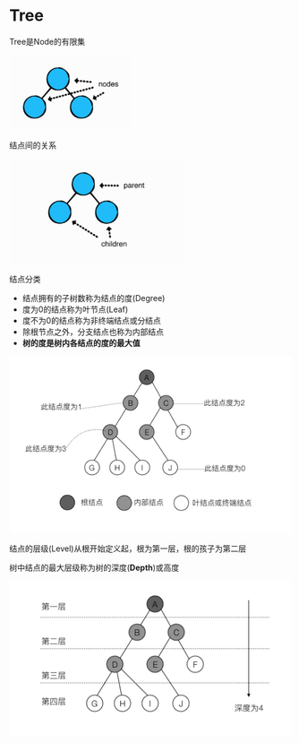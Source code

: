 # Tree

Tree是Node的有限集

![node](https://github.com/winfredzen/iOS-Basic/blob/master/%E7%AE%97%E6%B3%95/images/009.png)

结点间的关系

![关系](https://github.com/winfredzen/iOS-Basic/blob/master/%E7%AE%97%E6%B3%95/images/010.png)

结点分类

+ 结点拥有的子树数称为结点的度(Degree)
+ 度为0的结点称为叶节点(Leaf)
+ 度不为0的结点称为非终端结点或分结点
+ 除根节点之外，分支结点也称为内部结点
+ **树的度是树内各结点的度的最大值**

![结点分类](https://github.com/winfredzen/iOS-Basic/blob/master/%E7%AE%97%E6%B3%95/images/008.png)



结点的层级(Level)从根开始定义起，根为第一层，根的孩子为第二层

树中结点的最大层级称为树的深度(**Depth**)或高度

![depth](https://github.com/winfredzen/iOS-Basic/blob/master/%E7%AE%97%E6%B3%95/images/013.png)

